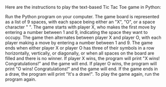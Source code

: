 Here are the instructions to play the text-based Tic Tac Toe game in Python:

Run the Python program on your computer.
The game board is represented as a list of 9 spaces, with each space being either an "X", "O", or a space character " ".
The game starts with player X, who makes the first move by entering a number between 1 and 9, indicating the space they want to occupy.
The game then alternates between player X and player O, with each player making a move by entering a number between 1 and 9.
The game ends when either player X or player O has three of their symbols in a row horizontally, vertically, or diagonally, or when all spaces on the board are filled and there is no winner.
If player X wins, the program will print "X wins! Congratulations!" and the game will end. If player O wins, the program will print "O wins! Congratulations!" and the game will end. If the game ends in a draw, the program will print "It's a draw!".
To play the game again, run the program again.
